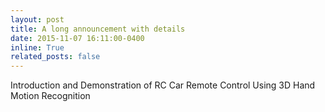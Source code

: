 ```yaml
---
layout: post
title: A long announcement with details
date: 2015-11-07 16:11:00-0400
inline: True
related_posts: false
---
```


Introduction and Demonstration of RC Car Remote Control Using 3D Hand Motion Recognition
